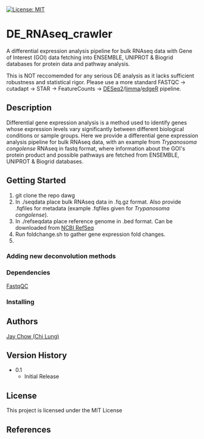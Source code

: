 [![License: MIT](https://img.shields.io/badge/License-MIT-yellow.svg)](https://opensource.org/licenses/MIT)
# DE_RNAseq_crawler

A differential expression analysis pipeline for bulk RNAseq data with Gene of Interest (GOI) data fetching into ENSEMBLE, UNIPROT & Biogrid databases for protein data and pathway analysis. 

This is NOT reccomemded for any serious DE analysis as it lacks sufficient robustness and statistical rigor. Please use a more standard FASTQC -> cutadapt -> STAR -> FeatureCounts -> [DESeq2](https://bioconductor.org/packages/release/bioc/html/DESeq2.html)/[limma](https://bioconductor.org/packages/release/bioc/html/limma.html)/[edgeR](https://bioconductor.org/packages/release/bioc/html/edgeR.html) pipeline. 
 
## Description

Differential gene expression analysis is a method used to identify genes whose expression levels vary significantly between different biological conditions or sample groups. Here we provide a differential gene expression analysis pipeline for bulk RNAseq data, with an example from _Trypanosoma congolense_ RNAseq in fastq format, where information about the GOI's protein product and possible pathways are fetched from ENSEMBLE, UNIPROT & Biogrid databases.


## Getting Started

1. git clone the repo dawg
2. In ./seqdata place bulk RNAseq data in .fq.gz format. Also provide .fqfiles for metadata (example .fqfiles given for _Trypanosoma congolense_).
3. In ./refseqdata place reference genome in .bed format. Can be downloaded from [NCBI RefSeq](https://www.ncbi.nlm.nih.gov/refseq/)
4. Run foldchange.sh to gather gene expression fold changes.
5. 



### Adding new deconvolution methods


### Dependencies

[FastqQC](https://github.com/s-andrews/FastQC)

### Installing




## Authors

[Jay Chow (Chi Lung)](https://github.com/jaychowcl/benchdeconv/)


## Version History

* 0.1
    * Initial Release

## License

This project is licensed under the MIT License


## References
